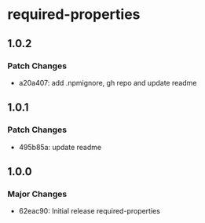 # required-properties

## 1.0.2

### Patch Changes

- a20a407: add .npmignore, gh repo and update readme

## 1.0.1

### Patch Changes

- 495b85a: update readme

## 1.0.0

### Major Changes

- 62eac90: Initial release required-properties
